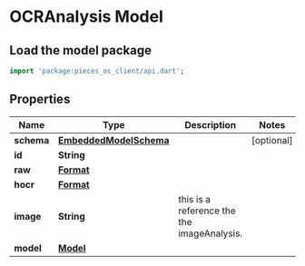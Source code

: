 # OCRAnalysis Model

## Load the model package
```dart
import 'package:pieces_os_client/api.dart';
```

## Properties
Name | Type | Description | Notes
------------ | ------------- | ------------- | -------------
**schema** | [**EmbeddedModelSchema**](EmbeddedModelSchema) |  | [optional] 
**id** | **String** |  | 
**raw** | [**Format**](Format) |  | 
**hocr** | [**Format**](Format) |  | 
**image** | **String** | this is a reference the the imageAnalysis. | 
**model** | [**Model**](Model) |  | 




